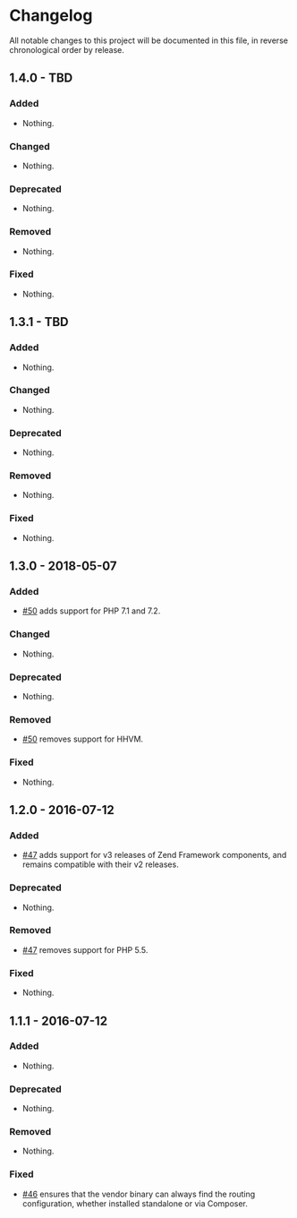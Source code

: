# Changelog

All notable changes to this project will be documented in this file, in reverse chronological order by release.

## 1.4.0 - TBD

### Added

- Nothing.

### Changed

- Nothing.

### Deprecated

- Nothing.

### Removed

- Nothing.

### Fixed

- Nothing.

## 1.3.1 - TBD

### Added

- Nothing.

### Changed

- Nothing.

### Deprecated

- Nothing.

### Removed

- Nothing.

### Fixed

- Nothing.

## 1.3.0 - 2018-05-07

### Added

- [#50](https://github.com/zfcampus/zf-deploy/pull/50) adds support for PHP 7.1 and 7.2.

### Changed

- Nothing.

### Deprecated

- Nothing.

### Removed

- [#50](https://github.com/zfcampus/zf-deploy/pull/50) removes support for HHVM.

### Fixed

- Nothing.

## 1.2.0 - 2016-07-12

### Added

- [#47](https://github.com/zfcampus/zf-deploy/pull/47) adds support for v3
  releases of Zend Framework components, and remains compatible with their v2
  releases.

### Deprecated

- Nothing.

### Removed

- [#47](https://github.com/zfcampus/zf-deploy/pull/47) removes support for PHP 5.5.

### Fixed

- Nothing.

## 1.1.1 - 2016-07-12

### Added

- Nothing.

### Deprecated

- Nothing.

### Removed

- Nothing.

### Fixed

- [#46](https://github.com/zfcampus/zf-deploy/pull/46) ensures that the vendor
  binary can always find the routing configuration, whether installed standalone
  or via Composer.

